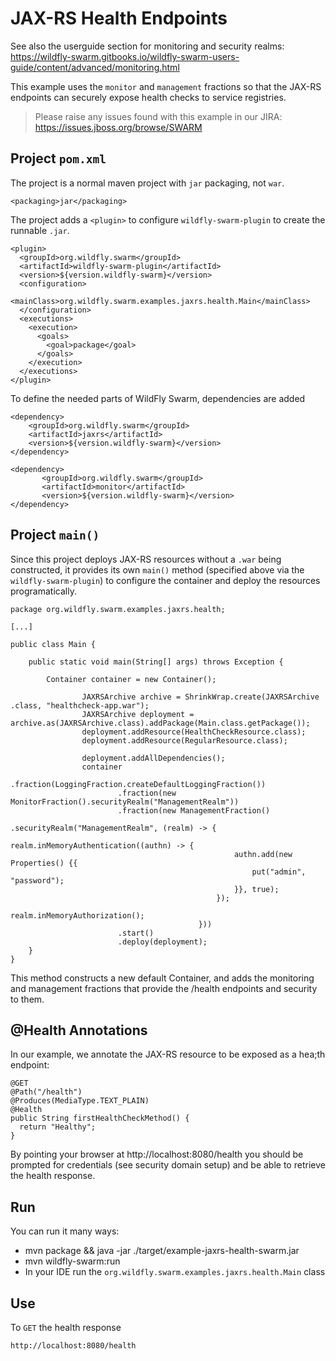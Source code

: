 # JAX-RS Health Endpoints

See also the userguide section for monitoring and security realms:
https://wildfly-swarm.gitbooks.io/wildfly-swarm-users-guide/content/advanced/monitoring.html

This example uses the `monitor` and `management` fractions
so that the JAX-RS endpoints can securely expose health checks to service registries.

> Please raise any issues found with this example in our JIRA:
> https://issues.jboss.org/browse/SWARM

## Project `pom.xml`

The project is a normal maven project with `jar` packaging, not `war`.

    <packaging>jar</packaging>

The project adds a `<plugin>` to configure `wildfly-swarm-plugin` to
create the runnable `.jar`.

    <plugin>
      <groupId>org.wildfly.swarm</groupId>
      <artifactId>wildfly-swarm-plugin</artifactId>
      <version>${version.wildfly-swarm}</version>
      <configuration>
        <mainClass>org.wildfly.swarm.examples.jaxrs.health.Main</mainClass>
      </configuration>
      <executions>
        <execution>
          <goals>
            <goal>package</goal>
          </goals>
        </execution>
      </executions>
    </plugin>

To define the needed parts of WildFly Swarm, dependencies are added

    <dependency>
        <groupId>org.wildfly.swarm</groupId>
        <artifactId>jaxrs</artifactId>
        <version>${version.wildfly-swarm}</version>
    </dependency>

    <dependency>
           <groupId>org.wildfly.swarm</groupId>
           <artifactId>monitor</artifactId>
           <version>${version.wildfly-swarm}</version>
    </dependency>


## Project `main()`

Since this project deploys JAX-RS resources without a `.war` being constructed, it
provides its own `main()` method (specified above via the `wildfly-swarm-plugin`) to
configure the container and deploy the resources programatically.

    package org.wildfly.swarm.examples.jaxrs.health;

    [...]

    public class Main {

        public static void main(String[] args) throws Exception {

            Container container = new Container();

                    JAXRSArchive archive = ShrinkWrap.create(JAXRSArchive .class, "healthcheck-app.war");
                    JAXRSArchive deployment = archive.as(JAXRSArchive.class).addPackage(Main.class.getPackage());
                    deployment.addResource(HealthCheckResource.class);
                    deployment.addResource(RegularResource.class);

                    deployment.addAllDependencies();
                    container
                            .fraction(LoggingFraction.createDefaultLoggingFraction())
                            .fraction(new MonitorFraction().securityRealm("ManagementRealm"))
                            .fraction(new ManagementFraction()
                                              .securityRealm("ManagementRealm", (realm) -> {
                                                  realm.inMemoryAuthentication((authn) -> {
                                                      authn.add(new Properties() {{
                                                          put("admin", "password");
                                                      }}, true);
                                                  });
                                                  realm.inMemoryAuthorization();
                                              }))
                            .start()
                            .deploy(deployment);
        }
    }

This method constructs a new default Container, and
adds the monitoring and management fractions that provide the /health endpoints and security to them.

## @Health Annotations

In our example, we annotate the JAX-RS resource to be exposed as a hea;th endpoint:

    @GET
    @Path("/health")
    @Produces(MediaType.TEXT_PLAIN)
    @Health
    public String firstHealthCheckMethod() {
      return "Healthy";
    }

By pointing your browser at http://localhost:8080/health you should be prompted for credentials (see security domain setup) and
be able to retrieve the health response.

## Run

You can run it many ways:

* mvn package && java -jar ./target/example-jaxrs-health-swarm.jar
* mvn wildfly-swarm:run
* In your IDE run the `org.wildfly.swarm.examples.jaxrs.health.Main` class

## Use

To `GET` the health response

    http://localhost:8080/health

